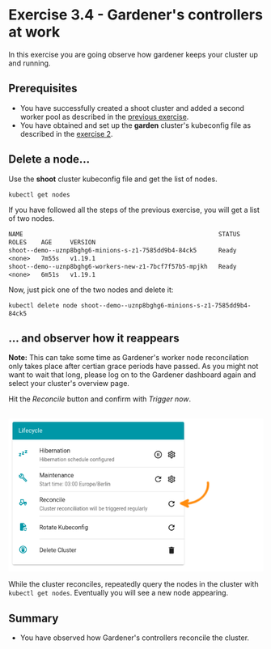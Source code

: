 # Exercise 3.4 - Gardener's controllers at work

In this exercise you are going observe how gardener keeps your cluster up and running.

## Prerequisites

- You have successfully created a shoot cluster and added a second worker pool as described in the [previous exercise](./03_edit_shoot.md).
- You have obtained and set up the **garden** cluster's kubeconfig file as described in the [exercise 2](./02_garden_cluster.md).

## Delete a node...

Use the **shoot** cluster kubeconfig file and get the list of nodes.

```shell
kubectl get nodes
```

If you have followed all the steps of the previous exercise, you will get a list of two nodes.

```console
NAME                                                      STATUS   ROLES    AGE     VERSION
shoot--demo--uznp8bghg6-minions-s-z1-7585dd9b4-84ck5      Ready    <none>   7m55s   v1.19.1
shoot--demo--uznp8bghg6-workers-new-z1-7bcf7f57b5-mpjkh   Ready    <none>   6m51s   v1.19.1
```

Now, just pick one of the two nodes and delete it:

```shell
kubectl delete node shoot--demo--uznp8bghg6-minions-s-z1-7585dd9b4-84ck5
```

## ... and observer how it reappears

**Note:** This can take some time as Gardener's worker node reconcilation only takes place after certian grace periods have passed. As you might not want to wait that long, please log on to the Gardener dashboard again and select your cluster's overview page.

Hit the _Reconcile_ button and confirm with _Trigger now_.

<br>![reconcile button](./images/03_04_01.png)

While the cluster reconciles, repeatedly query the nodes in the cluster with `kubectl get nodes`. Eventually you will see a new node appearing.

## Summary

- You have observed how Gardener's controllers reconcile the cluster.
